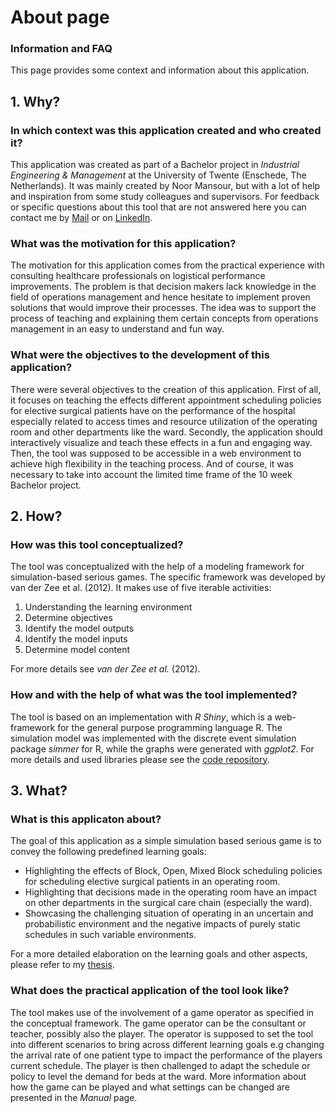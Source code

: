 # About page
### Information and FAQ

This page provides some context and information about this application.

## 1. Why?
### In which context was this application created and who created it?
This application was created as part of a Bachelor project in *Industrial Engineering & Management* at the University of Twente (Enschede, The Netherlands). It was mainly created by Noor Mansour, but with a lot of help and inspiration from some study colleagues and supervisors. For feedback or specific questions about this tool that are not answered here you can contact me by [Mail](mailto:noor1mansour@outlook.com) or on [LinkedIn](https://www.linkedin.com/in/noor-mansour/). 

### What was the motivation for this application?
The motivation for this application comes from the practical experience with consulting healthcare professionals on logistical performance improvements. The problem is that decision makers lack knowledge in the field of operations management and hence hesitate to implement proven solutions that would improve their processes. The idea was to support the process of teaching and explaining them certain concepts from operations management in an easy to understand and fun way.

### What were the objectives to the development of this application?
There were several objectives to the creation of this application. First of all, it focuses on teaching the effects different appointment scheduling policies for elective surgical patients have on the performance of the hospital especially related to access times and resource utilization of the operating room and other departments like the ward. Secondly, the application should interactively visualize and teach these effects in a fun and engaging way. Then, the tool was supposed to be accessible in a web environment to achieve high flexibility in the teaching process. And of course, it was necessary to take into account the limited time frame of the 10 week Bachelor project.

## 2. How? 
### How was this tool conceptualized?
The tool was conceptualized with the help of a modeling framework for simulation-based serious games. The specific framework was developed by van der Zee et al. (2012). It makes use of five iterable activities: 
1. Understanding the learning environment
2. Determine objectives
3. Identify the model outputs
4. Identify the model inputs
5. Determine model content

For more details see *van der Zee et al.* (2012).

### How and with the help of what was the tool implemented?
The tool is based on an implementation with *R Shiny*, which is a web-framework for the general purpose programming language R. The simulation model was implemented with the discrete event simulation package *simmer* for R, while the graphs were generated with *ggplot2*. For more details and used libraries please see the [code repository](https://github.com/NoorMansour1/Surgical-Chain-R-Shiny).

## 3. What?
### What is this applicaton about?
The goal of this application as a simple simulation based serious game is to convey the following predefined learning goals: 
- Highlighting the effects of Block, Open, Mixed Block scheduling policies for scheduling elective surgical patients in an operating room. 
- Highlighting that decisions made in the operating room have an impact on other departments in the surgical care chain (especially the ward). 
- Showcasing the challenging situation of operating in an uncertain and probabilistic environment and the negative impacts of purely static schedules in such variable environments. 

For a more detailed elaboration on the learning goals and other aspects, please refer to my [thesis](https://essay.utwente.nl/).

### What does the practical application of the tool look like?
The tool makes use of the involvement of a game operator as specified in the conceptual framework. The game operator can be the consultant or teacher, possibly also the player. The operator is supposed to set the tool into different scenarios to bring across different learning goals e.g changing the arrival rate of one patient type to impact the performance of the players current schedule. The player is then challenged to adapt the schedule or policy to level the demand for beds at the ward. More information about how the game can be played and what settings can be changed are presented in the *Manual* page. 
